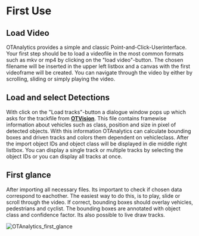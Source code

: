 # First Use

## Load Video

OTAnalytics provides a simple and classic Point-and-Click-Userinterface. Your first step should be to load a videofile in the most common formats such as mkv or mp4 by clicking on the "load video"-button. The chosen filename will be inserted in the upper left listbox and a canvas with the first videoframe will be created. You can navigate through the video by either by scrolling, sliding or simply playing the video.


## Load and select Detections

With click on the "Load tracks"-button a dialogue window pops up which asks for the trackfile from [**OTVision**](https://github.com/OpenTrafficCam/OTVision). This file contains framewise information about vehicles such as class, position and size in pixel of detected objects. With this information OTAnalytics can calculate bounding boxes and driven tracks and colors them dependent on vehicleclass. After the import object IDs and object class will be displayed in die middle right listbox. You can display a single track or multiple tracks by selecting the object IDs or you can display all tracks at once.


## First glance

After importing all necessary files. Its important to check if chosen data correspond to eachother. The easiest way to do this, is to play, slide or scroll through the video. If correct, bounding boxes should overlay vehicles, pedestrians and cyclist. The bounding boxes are annotated with object class and confidence factor. Its also possible to live draw tracks.

![OTAnalytics_first_glance](https://user-images.githubusercontent.com/75123353/142622658-e4fd2bfa-3274-4920-addd-684d9396b365.gif)
